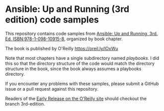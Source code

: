 # Ansible: Up and Running (3rd edition) code samples

This repository contains code samples from [Ansible: Up and
Running, 3rd. Ed.  ISBN:978-1-098-10915-8](http://ansiblebook.com), organized by book chapter.

The book is published by O'Reilly https://oreil.ly/lOxWu

Note that most chapters have a single subdirectory named *playbooks*. I did this
so that the directory structure of the code would match the directory structure
in the book, since the book always assumes a playbooks directory.

If you encounter any problems with these samples, please submit a GitHub issue
or a pull request against this repository.

Readers of the [Early Release on the O'Reilly site](https://learning.oreilly.com/library/view/ansible-up-and/9781098109141/) should checkout the branch 3rd-edition.

